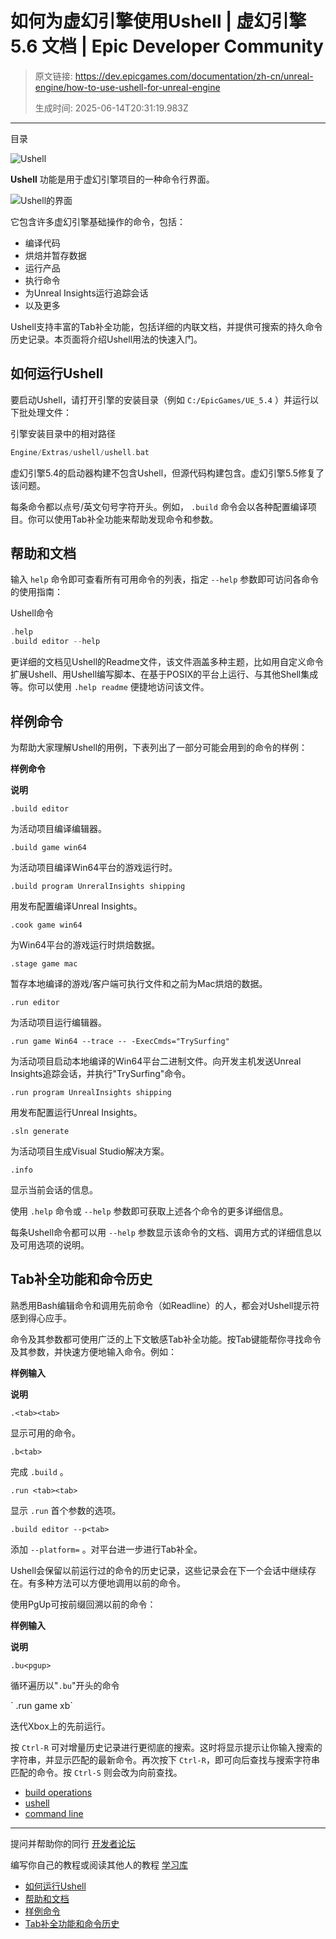 # 如何为虚幻引擎使用Ushell | 虚幻引擎 5.6 文档 | Epic Developer Community

> 原文链接: https://dev.epicgames.com/documentation/zh-cn/unreal-engine/how-to-use-ushell-for-unreal-engine
> 
> 生成时间: 2025-06-14T20:31:19.983Z

---

目录

![Ushell](https://dev.epicgames.com/community/api/documentation/image/1b2e1779-414b-440f-af12-3e2253124047?resizing_type=fill&width=1920&height=335)

**Ushell** 功能是用于虚幻引擎项目的一种命令行界面。

![Ushell的界面](https://d1iv7db44yhgxn.cloudfront.net/documentation/images/4a7f3687-c237-433a-a91a-73b7e2e1a54e/image_0.png)

它包含许多虚幻引擎基础操作的命令，包括：

-   编译代码
-   烘焙并暂存数据
-   运行产品
-   执行命令
-   为Unreal Insights运行追踪会话
-   以及更多

Ushell支持丰富的Tab补全功能，包括详细的内联文档，并提供可搜索的持久命令历史记录。本页面将介绍Ushell用法的快速入门。

## 如何运行Ushell

要启动Ushell，请打开引擎的安装目录（例如 `C:/EpicGames/UE_5.4` ）并运行以下批处理文件：

引擎安装目录中的相对路径

```cpp
Engine/Extras/ushell/ushell.bat
```

虚幻引擎5.4的启动器构建不包含Ushell，但源代码构建包含。虚幻引擎5.5修复了该问题。

每条命令都以点号/英文句号字符开头。例如， `.build` 命令会以各种配置编译项目。你可以使用Tab补全功能来帮助发现命令和参数。

## 帮助和文档

输入 `help` 命令即可查看所有可用命令的列表，指定 `--help` 参数即可访问各命令的使用指南：

Ushell命令

```cpp
.help
.build editor --help
```

更详细的文档见Ushell的Readme文件，该文件涵盖多种主题，比如用自定义命令扩展Ushell、用Ushell编写脚本、在基于POSIX的平台上运行、与其他Shell集成等。你可以使用 `.help readme` 便捷地访问该文件。

## 样例命令

为帮助大家理解Ushell的用例，下表列出了一部分可能会用到的命令的样例：

**样例命令**

**说明**

`.build editor`

为活动项目编译编辑器。

`.build game win64`

为活动项目编译Win64平台的游戏运行时。

`.build program UnreralInsights shipping`

用发布配置编译Unreal Insights。

`.cook game win64`

为Win64平台的游戏运行时烘焙数据。

`.stage game mac`

暂存本地编译的游戏/客户端可执行文件和之前为Mac烘焙的数据。

`.run editor`

为活动项目运行编辑器。

`.run game Win64 --trace -- -ExecCmds="TrySurfing"`

为活动项目启动本地编译的Win64平台二进制文件。向开发主机发送Unreal Insights追踪会话，并执行"TrySurfing"命令。

`.run program UnrealInsights shipping`

用发布配置运行Unreal Insights。

`.sln generate`

为活动项目生成Visual Studio解决方案。

`.info`

显示当前会话的信息。

使用 `.help` 命令或 `--help` 参数即可获取上述各个命令的更多详细信息。

每条Ushell命令都可以用 `--help` 参数显示该命令的文档、调用方式的详细信息以及可用选项的说明。

## Tab补全功能和命令历史

熟悉用Bash编辑命令和调用先前命令（如Readline）的人，都会对Ushell提示符感到得心应手。

命令及其参数都可使用广泛的上下文敏感Tab补全功能。按Tab键能帮你寻找命令及其参数，并快速方便地输入命令。例如：

**样例输入**

**说明**

`.<tab><tab>`

显示可用的命令。

`.b<tab>`

完成 `.build` 。

`.run <tab><tab>`

显示 `.run` 首个参数的选项。

`.build editor --p<tab>`

添加 `--platform=` 。对平台进一步进行Tab补全。

Ushell会保留以前运行过的命令的历史记录，这些记录会在下一个会话中继续存在。有多种方法可以方便地调用以前的命令。

使用PgUp可按前缀回溯以前的命令：

**样例输入**

**说明**

`.bu<pgup>`

循环遍历以"`.bu`"开头的命令

\` .run game xb\`

迭代Xbox上的先前运行。

按 `Ctrl-R` 可对增量历史记录进行更彻底的搜索。这时将显示提示让你输入搜索的字符串，并显示匹配的最新命令。再次按下 `Ctrl-R`，即可向后查找与搜索字符串匹配的命令。按 `Ctrl-S` 则会改为向前查找。

-   [build operations](https://dev.epicgames.com/community/search?query=build%20operations)
-   [ushell](https://dev.epicgames.com/community/search?query=ushell)
-   [command line](https://dev.epicgames.com/community/search?query=command%20line)

* * *

提问并帮助你的同行 [开发者论坛](https://forums.unrealengine.com/categories?tag=unreal-engine)

编写你自己的教程或阅读其他人的教程 [学习库](https://dev.epicgames.com/community/unreal-engine/learning)

-   [如何运行Ushell](/documentation/zh-cn/unreal-engine/how-to-use-ushell-for-unreal-engine#%E5%A6%82%E4%BD%95%E8%BF%90%E8%A1%8Cushell)
-   [帮助和文档](/documentation/zh-cn/unreal-engine/how-to-use-ushell-for-unreal-engine#%E5%B8%AE%E5%8A%A9%E5%92%8C%E6%96%87%E6%A1%A3)
-   [样例命令](/documentation/zh-cn/unreal-engine/how-to-use-ushell-for-unreal-engine#%E6%A0%B7%E4%BE%8B%E5%91%BD%E4%BB%A4)
-   [Tab补全功能和命令历史](/documentation/zh-cn/unreal-engine/how-to-use-ushell-for-unreal-engine#tab%E8%A1%A5%E5%85%A8%E5%8A%9F%E8%83%BD%E5%92%8C%E5%91%BD%E4%BB%A4%E5%8E%86%E5%8F%B2)